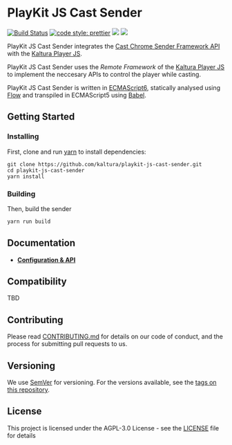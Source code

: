 # PlayKit JS Cast Sender

[![Build Status](https://github.com/kaltura/playkit-js-cast-sender/actions/workflows/run_canary_full_flow.yaml/badge.svg)](https://github.com/kaltura/playkit-js-cast-sender/actions/workflows/run_canary_full_flow.yaml)
[![code style: prettier](https://img.shields.io/badge/code_style-prettier-ff69b4.svg?style=flat-square)](https://github.com/prettier/prettier)
[![](https://img.shields.io/npm/v/@playkit-js/playkit-js-cast-sender/latest.svg)](https://www.npmjs.com/package/@playkit-js/playkit-js-cast-sender)
[![](https://img.shields.io/npm/v/@playkit-js/playkit-js-cast-sender/canary.svg)](https://www.npmjs.com/package/@playkit-js/playkit-js-cast-sender/v/canary)

PlayKit JS Cast Sender integrates the [Cast Chrome Sender Framework API] with the [Kaltura Player JS].

PlayKit JS Cast Sender uses the _Remote Framework_ of the [Kaltura Player JS] to implement the neccesary APIs to control the player while casting.

PlayKit JS Cast Sender is written in [ECMAScript6], statically analysed using [Flow] and transpiled in ECMAScript5 using [Babel].

[cast chrome sender framework api]: https://developers.google.com/cast/docs/chrome_sender_setup
[kaltura player js]: https://github.com/kaltura/kaltura-player-js
[flow]: https://flow.org/
[ecmascript6]: https://github.com/ericdouglas/ES6-Learning#articles--tutorials
[babel]: https://babeljs.io

## Getting Started

### Installing

First, clone and run [yarn] to install dependencies:

[yarn]: https://yarnpkg.com/lang/en/

```
git clone https://github.com/kaltura/playkit-js-cast-sender.git
cd playkit-js-cast-sender
yarn install
```

### Building

Then, build the sender

```javascript
yarn run build
```

## Documentation

- [**Configuration & API**](docs/api.md)

## Compatibility

TBD

## Contributing

Please read [CONTRIBUTING.md](https://github.com/kaltura/platform-install-packages/blob/master/CONTRIBUTING.md) for details on our code of conduct, and the process for submitting pull requests to us.

## Versioning

We use [SemVer](http://semver.org/) for versioning. For the versions available, see the [tags on this repository](https://github.com/kaltura/playkit-js-providers/tags).

## License

This project is licensed under the AGPL-3.0 License - see the [LICENSE](LICENSE) file for details
